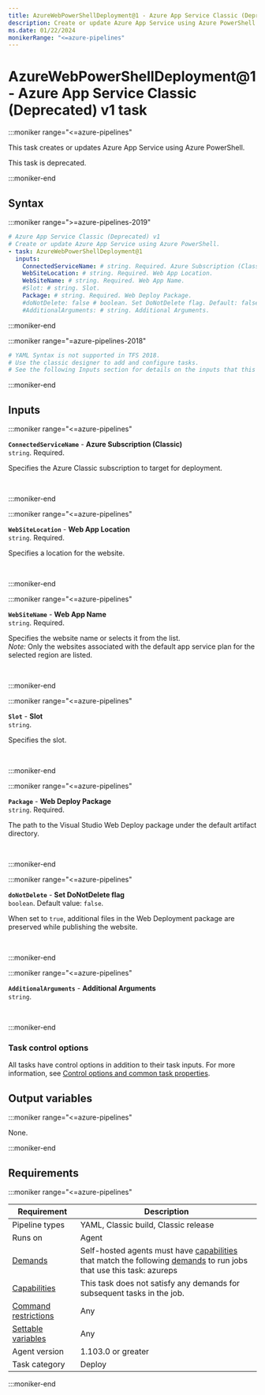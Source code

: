 ```yaml
---
title: AzureWebPowerShellDeployment@1 - Azure App Service Classic (Deprecated) v1 task
description: Create or update Azure App Service using Azure PowerShell.
ms.date: 01/22/2024
monikerRange: "<=azure-pipelines"
---
```


# AzureWebPowerShellDeployment@1 - Azure App Service Classic (Deprecated) v1 task

<!-- :::description::: -->
:::moniker range="<=azure-pipelines"

<!-- :::editable-content name="description"::: -->
This task creates or updates Azure App Service using Azure PowerShell.

This task is deprecated.
<!-- :::editable-content-end::: -->

<!-- This task is deprecated. -->

:::moniker-end
<!-- :::description-end::: -->

<!-- :::syntax::: -->
## Syntax

:::moniker range=">=azure-pipelines-2019"

```yaml
# Azure App Service Classic (Deprecated) v1
# Create or update Azure App Service using Azure PowerShell.
- task: AzureWebPowerShellDeployment@1
  inputs:
    ConnectedServiceName: # string. Required. Azure Subscription (Classic). 
    WebSiteLocation: # string. Required. Web App Location. 
    WebSiteName: # string. Required. Web App Name. 
    #Slot: # string. Slot. 
    Package: # string. Required. Web Deploy Package. 
    #doNotDelete: false # boolean. Set DoNotDelete flag. Default: false.
    #AdditionalArguments: # string. Additional Arguments.
```

:::moniker-end

:::moniker range="=azure-pipelines-2018"

```yaml
# YAML Syntax is not supported in TFS 2018.
# Use the classic designer to add and configure tasks.
# See the following Inputs section for details on the inputs that this task supports.
```

:::moniker-end
<!-- :::syntax-end::: -->

<!-- :::inputs::: -->
## Inputs

<!-- :::item name="ConnectedServiceName"::: -->
:::moniker range="<=azure-pipelines"

**`ConnectedServiceName`** - **Azure Subscription (Classic)**<br>
`string`. Required.<br>
<!-- :::editable-content name="helpMarkDown"::: -->
Specifies the Azure Classic subscription to target for deployment.
<!-- :::editable-content-end::: -->
<br>

:::moniker-end
<!-- :::item-end::: -->
<!-- :::item name="WebSiteLocation"::: -->
:::moniker range="<=azure-pipelines"

**`WebSiteLocation`** - **Web App Location**<br>
`string`. Required.<br>
<!-- :::editable-content name="helpMarkDown"::: -->
Specifies a location for the website.
<!-- :::editable-content-end::: -->
<br>

:::moniker-end
<!-- :::item-end::: -->
<!-- :::item name="WebSiteName"::: -->
:::moniker range="<=azure-pipelines"

**`WebSiteName`** - **Web App Name**<br>
`string`. Required.<br>
<!-- :::editable-content name="helpMarkDown"::: -->
Specifies the website name or selects it from the list.  
*Note:* Only the websites associated with the default app service plan for the selected region are listed.
<!-- :::editable-content-end::: -->
<br>

:::moniker-end
<!-- :::item-end::: -->
<!-- :::item name="Slot"::: -->
:::moniker range="<=azure-pipelines"

**`Slot`** - **Slot**<br>
`string`.<br>
<!-- :::editable-content name="helpMarkDown"::: -->
Specifies the slot.
<!-- :::editable-content-end::: -->
<br>

:::moniker-end
<!-- :::item-end::: -->
<!-- :::item name="Package"::: -->
:::moniker range="<=azure-pipelines"

**`Package`** - **Web Deploy Package**<br>
`string`. Required.<br>
<!-- :::editable-content name="helpMarkDown"::: -->
The path to the Visual Studio Web Deploy package under the default artifact directory.
<!-- :::editable-content-end::: -->
<br>

:::moniker-end
<!-- :::item-end::: -->
<!-- :::item name="doNotDelete"::: -->
:::moniker range="<=azure-pipelines"

**`doNotDelete`** - **Set DoNotDelete flag**<br>
`boolean`. Default value: `false`.<br>
<!-- :::editable-content name="helpMarkDown"::: -->
When set to `true`, additional files in the Web Deployment package are preserved while publishing the website.
<!-- :::editable-content-end::: -->
<br>

:::moniker-end
<!-- :::item-end::: -->
<!-- :::item name="AdditionalArguments"::: -->
:::moniker range="<=azure-pipelines"

**`AdditionalArguments`** - **Additional Arguments**<br>
`string`.<br>
<!-- :::editable-content name="helpMarkDown"::: -->
<!-- :::editable-content-end::: -->
<br>

:::moniker-end
<!-- :::item-end::: -->

### Task control options

All tasks have control options in addition to their task inputs. For more information, see [Control options and common task properties](/azure/devops/pipelines/yaml-schema/steps-task#common-task-properties).
<!-- :::inputs-end::: -->

<!-- :::outputVariables::: -->
## Output variables

:::moniker range="<=azure-pipelines"

None.

:::moniker-end
<!-- :::outputVariables-end::: -->

<!-- :::remarks::: -->
<!-- :::editable-content name="remarks"::: -->
<!-- :::editable-content-end::: -->
<!-- :::remarks-end::: -->

<!-- :::examples::: -->
<!-- :::editable-content name="examples"::: -->
<!-- :::editable-content-end::: -->
<!-- :::examples-end::: -->

<!-- :::properties::: -->
## Requirements

:::moniker range="<=azure-pipelines"

| Requirement | Description |
|-------------|-------------|
| Pipeline types | YAML, Classic build, Classic release |
| Runs on | Agent |
| [Demands](/azure/devops/pipelines/process/demands) | Self-hosted agents must have [capabilities](/azure/devops/pipelines/agents/agents#capabilities) that match the following [demands](/azure/devops/pipelines/process/demands) to run jobs that use this task: azureps |
| [Capabilities](/azure/devops/pipelines/agents/agents#capabilities) | This task does not satisfy any demands for subsequent tasks in the job. |
| [Command restrictions](/azure/devops/pipelines/security/templates#agent-logging-command-restrictions) | Any |
| [Settable variables](/azure/devops/pipelines/security/templates#agent-logging-command-restrictions) | Any |
| Agent version |  1.103.0 or greater |
| Task category | Deploy |

:::moniker-end
<!-- :::properties-end::: -->

<!-- :::see-also::: -->
<!-- :::editable-content name="seeAlso"::: -->
<!-- :::editable-content-end::: -->
<!-- :::see-also-end::: -->